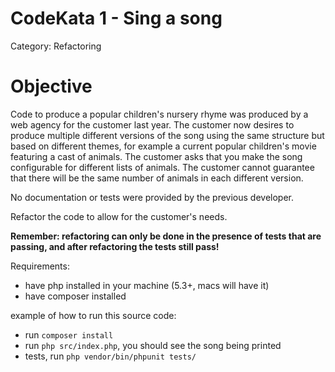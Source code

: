 # CodeKata 1 - Sing a song
Category: Refactoring

# Objective
Code to produce a popular children's nursery rhyme was produced by a web agency for the customer last year. The customer now desires to produce multiple different versions of the song using the same structure but based on different themes, for example a current popular children's movie featuring a cast of animals. The customer asks that you make the song configurable for different lists of animals. The customer cannot guarantee that there will be the same number of animals in each different version.

No documentation or tests were provided by the previous developer.

Refactor the code to allow for the customer's needs.

**Remember: refactoring can only be done in the presence of tests that are passing, and after refactoring the tests still pass!**

Requirements:
- have php installed in your machine (5.3+, macs will have it)
- have composer installed

example of how to run this source code:
- run `composer install`
- run `php src/index.php`, you should see the song being printed
- tests, run `php vendor/bin/phpunit tests/`
